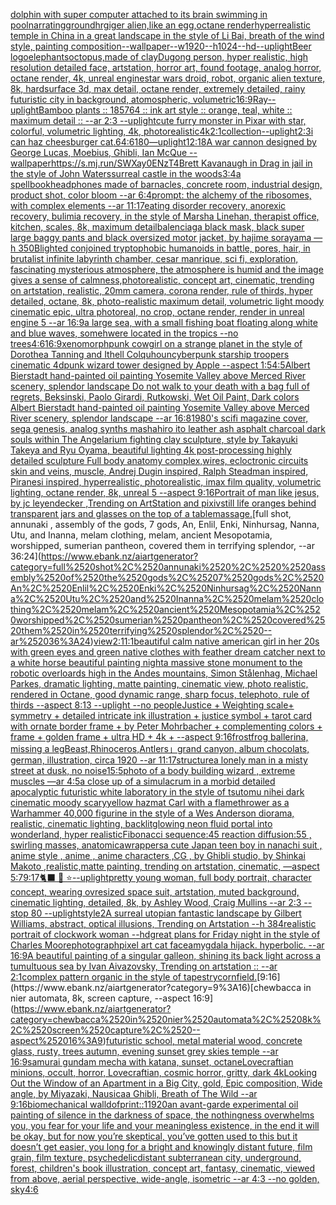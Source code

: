 [dolphin with super computer attached to its brain swimming in pool](https://www.ebank.nz/aiartgenerator?category=dolphin%2520with%2520super%2520computer%2520attached%2520to%2520its%2520brain%2520swimming%2520in%2520pool)[narrating](https://www.ebank.nz/aiartgenerator?category=narrating)[ground](https://www.ebank.nz/aiartgenerator?category=ground)[hrgiger alien,like an egg,octane render](https://www.ebank.nz/aiartgenerator?category=hrgiger%2520alien%2Clike%2520an%2520egg%2Coctane%2520render)[hyperrealistic  temple in China in a great landscape in the style of Li Bai, breath of the wind style, painting composition--wallpaper--w1920--h1024--hd](https://www.ebank.nz/aiartgenerator?category=hyperrealistic%2520%2520temple%2520in%2520China%2520in%2520a%2520great%2520landscape%2520in%2520the%2520style%2520of%2520Li%2520Bai%2C%2520breath%2520of%2520the%2520wind%2520style%2C%2520painting%2520composition--wallpaper--w1920--h1024--hd)[--uplight](https://www.ebank.nz/aiartgenerator?category=--uplight)[Beer logo](https://www.ebank.nz/aiartgenerator?category=Beer%2520logo)[elephants](https://www.ebank.nz/aiartgenerator?category=elephants)[octopus,made of clay](https://www.ebank.nz/aiartgenerator?category=octopus%2Cmade%2520of%2520clay)[Dugong person, hyper realistic, high resolution detailed face, artstation, horror art, found footage, analog horror, octane render, 4k, unreal engine](https://www.ebank.nz/aiartgenerator?category=Dugong%2520person%2C%2520hyper%2520realistic%2C%2520high%2520resolution%2520detailed%2520face%2C%2520artstation%2C%2520horror%2520art%2C%2520found%2520footage%2C%2520analog%2520horror%2C%2520octane%2520render%2C%25204k%2C%2520unreal%2520engine)[star wars droid, robot, organic alien texture, 8k, hardsurface 3d, max detail, octane render, extremely detailed, rainy futuristic city in background, atomospheric, volumetric](https://www.ebank.nz/aiartgenerator?category=star%2520wars%2520droid%2C%2520robot%2C%2520organic%2520alien%2520texture%2C%25208k%2C%2520hardsurface%25203d%2C%2520max%2520detail%2C%2520octane%2520render%2C%2520extremely%2520detailed%2C%2520rainy%2520futuristic%2520city%2520in%2520background%2C%2520atomospheric%2C%2520volumetric)[16:9](https://www.ebank.nz/aiartgenerator?category=16%3A9)[Ray](https://www.ebank.nz/aiartgenerator?category=Ray)[--uplight](https://www.ebank.nz/aiartgenerator?category=--uplight)[Bamboo plants :: 185764 :: ink art style :: orange, teal, white :: maximum detail :: --ar 2:3 --uplight](https://www.ebank.nz/aiartgenerator?category=Bamboo%2520plants%2520%3A%3A%2520185764%2520%3A%3A%2520ink%2520art%2520style%2520%3A%3A%2520orange%2C%2520teal%2C%2520white%2520%3A%3A%2520maximum%2520detail%2520%3A%3A%2520--ar%25202%3A3%2520--uplight)[cute furry monster in Pixar with star, colorful, volumetric lighting, 4k, photorealistic](https://www.ebank.nz/aiartgenerator?category=cute%2520furry%2520monster%2520in%2520Pixar%2520with%2520star%2C%2520colorful%2C%2520volumetric%2520lighting%2C%25204k%2C%2520photorealistic)[4k](https://www.ebank.nz/aiartgenerator?category=4k)[2:1](https://www.ebank.nz/aiartgenerator?category=2%3A1)[collection](https://www.ebank.nz/aiartgenerator?category=collection)[--uplight](https://www.ebank.nz/aiartgenerator?category=--uplight)[2:3](https://www.ebank.nz/aiartgenerator?category=2%3A3)[i can haz cheesburger cat](https://www.ebank.nz/aiartgenerator?category=i%2520can%2520haz%2520cheesburger%2520cat)[.6](https://www.ebank.nz/aiartgenerator?category=.6)[4:6](https://www.ebank.nz/aiartgenerator?category=4%3A6)[180](https://www.ebank.nz/aiartgenerator?category=180)[—uplight](https://www.ebank.nz/aiartgenerator?category=%E2%80%94uplight)[12:18](https://www.ebank.nz/aiartgenerator?category=12%3A18)[A war cannon designed by George Lucas, Moebius, Ghibli, Ian McQue --wallpaper](https://www.ebank.nz/aiartgenerator?category=A%2520war%2520cannon%2520designed%2520by%2520George%2520Lucas%2C%2520Moebius%2C%2520Ghibli%2C%2520Ian%2520McQue%2520--wallpaper)[<https://s.mj.run/SWXay0ENzT4>](https://www.ebank.nz/aiartgenerator?category=%3Chttps%3A//s.mj.run/SWXay0ENzT4%3E)[Brett Kavanaugh in Drag in jail in the style of John Waters](https://www.ebank.nz/aiartgenerator?category=Brett%2520Kavanaugh%2520in%2520Drag%2520in%2520jail%2520in%2520the%2520style%2520of%2520John%2520Waters)[surreal castle in the woods](https://www.ebank.nz/aiartgenerator?category=surreal%2520castle%2520in%2520the%2520woods)[3:4](https://www.ebank.nz/aiartgenerator?category=3%3A4)[a spellbook](https://www.ebank.nz/aiartgenerator?category=a%2520spellbook)[headphones made of barnacles, concrete room, industrial design, product shot, color bloom --ar 6:4](https://www.ebank.nz/aiartgenerator?category=headphones%2520made%2520of%2520barnacles%2C%2520concrete%2520room%2C%2520industrial%2520design%2C%2520product%2520shot%2C%2520color%2520bloom%2520--ar%25206%3A4)[prompt: the alchemy of the ribosomes,  with complex elements --ar 11:17](https://www.ebank.nz/aiartgenerator?category=prompt%3A%2520the%2520alchemy%2520of%2520the%2520ribosomes%2C%2520%2520with%2520complex%2520elements%2520--ar%252011%3A17)[eating disorder recovery, anorexic recovery, bulimia recovery, in the style of Marsha Linehan, therapist office, kitchen, scales, 8k, maximum detail](https://www.ebank.nz/aiartgenerator?category=eating%2520disorder%2520recovery%2C%2520anorexic%2520recovery%2C%2520bulimia%2520recovery%2C%2520in%2520the%2520style%2520of%2520Marsha%2520Linehan%2C%2520therapist%2520office%2C%2520kitchen%2C%2520scales%2C%25208k%2C%2520maximum%2520detail)[balenciaga black mask, black super large baggy pants and black oversized motor jacket, by hajime sorayama —h 350](https://www.ebank.nz/aiartgenerator?category=balenciaga%2520black%2520mask%2C%2520black%2520super%2520large%2520baggy%2520pants%2520and%2520black%2520oversized%2520motor%2520jacket%2C%2520by%2520hajime%2520sorayama%2520%E2%80%94h%2520350)[Blighted conjoined tryptophobic humanoids in battle, pores, hair, in brutalist infinite labyrinth chamber, cesar manrique, sci fi, exploration, fascinating mysterious atmosphere, the atmosphere is humid and the image gives a sense of calmness,photorealistic, concept art, cinematic, trending on artstation, realistic, 20mm camera, corona render, rule of thirds, hyper detailed, octane, 8k, photo-realistic maximum detail, volumetric light moody cinematic epic, ultra photoreal, no crop,  octane render, render in unreal engine 5 --ar 16:9](https://www.ebank.nz/aiartgenerator?category=Blighted%2520conjoined%2520tryptophobic%2520humanoids%2520in%2520battle%2C%2520pores%2C%2520hair%2C%2520in%2520brutalist%2520infinite%2520labyrinth%2520chamber%2C%2520cesar%2520manrique%2C%2520sci%2520fi%2C%2520exploration%2C%2520fascinating%2520mysterious%2520atmosphere%2C%2520the%2520atmosphere%2520is%2520humid%2520and%2520the%2520image%2520gives%2520a%2520sense%2520of%2520calmness%2Cphotorealistic%2C%2520concept%2520art%2C%2520cinematic%2C%2520trending%2520on%2520artstation%2C%2520realistic%2C%252020mm%2520camera%2C%2520corona%2520render%2C%2520rule%2520of%2520thirds%2C%2520hyper%2520detailed%2C%2520octane%2C%25208k%2C%2520photo-realistic%2520maximum%2520detail%2C%2520volumetric%2520light%2520moody%2520cinematic%2520epic%2C%2520ultra%2520photoreal%2C%2520no%2520crop%2C%2520%2520octane%2520render%2C%2520render%2520in%2520unreal%2520engine%25205%2520--ar%252016%3A9)[a large sea, with a small fishing boat floating along white and blue waves, somehwere located in the tropics --no trees](https://www.ebank.nz/aiartgenerator?category=a%2520large%2520sea%2C%2520with%2520a%2520small%2520fishing%2520boat%2520floating%2520along%2520white%2520and%2520blue%2520waves%2C%2520somehwere%2520located%2520in%2520the%2520tropics%2520--no%2520trees)[4:6](https://www.ebank.nz/aiartgenerator?category=4%3A6)[16:9](https://www.ebank.nz/aiartgenerator?category=16%3A9)[xenomorph](https://www.ebank.nz/aiartgenerator?category=xenomorph)[punk cowgirl on a strange planet in the style of Dorothea Tanning and Ithell Colquhoun](https://www.ebank.nz/aiartgenerator?category=punk%2520cowgirl%2520on%2520a%2520strange%2520planet%2520in%2520the%2520style%2520of%2520Dorothea%2520Tanning%2520and%2520Ithell%2520Colquhoun)[cyberpunk starship troopers cinematic 4d](https://www.ebank.nz/aiartgenerator?category=cyberpunk%2520starship%2520troopers%2520cinematic%25204d)[punk wizard tower designed by Apple --aspect 1:5](https://www.ebank.nz/aiartgenerator?category=punk%2520wizard%2520tower%2520designed%2520by%2520Apple%2520--aspect%25201%3A5)[4:5](https://www.ebank.nz/aiartgenerator?category=4%3A5)[Albert Bierstadt hand-painted oil painting Yosemite Valley above Merced River scenery, splendor landscape Do not walk to your death with a bag full of regrets, Beksinski, Paolo Girardi, Rutkowski, Wet Oil Paint, Dark colors Albert Bierstadt hand-painted oil painting Yosemite Valley above Merced River scenery, splendor landscape --ar 16:8](https://www.ebank.nz/aiartgenerator?category=Albert%2520Bierstadt%2520hand-painted%2520oil%2520painting%2520Yosemite%2520Valley%2520above%2520Merced%2520River%2520scenery%2C%2520splendor%2520landscape%2520Do%2520not%2520walk%2520to%2520your%2520death%2520with%2520a%2520bag%2520full%2520of%2520regrets%2C%2520Beksinski%2C%2520Paolo%2520Girardi%2C%2520Rutkowski%2C%2520Wet%2520Oil%2520Paint%2C%2520Dark%2520colors%2520Albert%2520Bierstadt%2520hand-painted%2520oil%2520painting%2520Yosemite%2520Valley%2520above%2520Merced%2520River%2520scenery%2C%2520splendor%2520landscape%2520--ar%252016%3A8)[1980's scifi magazine cover, sega genesis, analog synths mashahiro ito leather ash asphalt charcoal dark souls within The Angelarium fighting clay sculpture, style by Takayuki Takeya and Ryu Oyama, beautiful lighting 4k post-processing highly detailed sculpture Full body anatomy complex,wires, ecloctronic circuits skin and veins, muscle, Andrej Dugin inspired, Ralph Steadman inspired, Piranesi inspired, hyperrealistic, photorealistic, imax film quality, volumetric lighting, octane render, 8k, unreal 5   --aspect 9:16](https://www.ebank.nz/aiartgenerator?category=1980%27s%2520scifi%2520magazine%2520cover%2C%2520sega%2520genesis%2C%2520analog%2520synths%2520mashahiro%2520ito%2520leather%2520ash%2520asphalt%2520charcoal%2520dark%2520souls%2520within%2520The%2520Angelarium%2520fighting%2520clay%2520sculpture%2C%2520style%2520by%2520Takayuki%2520Takeya%2520and%2520Ryu%2520Oyama%2C%2520beautiful%2520lighting%25204k%2520post-processing%2520highly%2520detailed%2520sculpture%2520Full%2520body%2520anatomy%2520complex%2Cwires%2C%2520ecloctronic%2520circuits%2520skin%2520and%2520veins%2C%2520muscle%2C%2520Andrej%2520Dugin%2520inspired%2C%2520Ralph%2520Steadman%2520inspired%2C%2520Piranesi%2520inspired%2C%2520hyperrealistic%2C%2520photorealistic%2C%2520imax%2520film%2520quality%2C%2520volumetric%2520lighting%2C%2520octane%2520render%2C%25208k%2C%2520unreal%25205%2520%2520%2520--aspect%25209%3A16)[Portrait of man like jesus, by jc leyendecker ,Trending on ArtStation and pixiv](https://www.ebank.nz/aiartgenerator?category=Portrait%2520of%2520man%2520like%2520jesus%2C%2520by%2520jc%2520leyendecker%2520%2CTrending%2520on%2520ArtStation%2520and%2520pixiv)[still life oranges behind transparent jars and glasses on the top of a table](https://www.ebank.nz/aiartgenerator?category=still%2520life%2520oranges%2520behind%2520transparent%2520jars%2520and%2520glasses%2520on%2520the%2520top%2520of%2520a%2520table)[massage.](https://www.ebank.nz/aiartgenerator?category=massage.)[full shot, annunaki ,  assembly of the gods, 7 gods, An, Enlil, Enki, Ninhursag, Nanna, Utu, and Inanna, melam clothing, melam, ancient Mesopotamia, worshipped, sumerian pantheon, covered them in terrifying splendor, --ar 36:24](https://www.ebank.nz/aiartgenerator?category=full%2520shot%2C%2520annunaki%2520%2C%2520%2520assembly%2520of%2520the%2520gods%2C%25207%2520gods%2C%2520An%2C%2520Enlil%2C%2520Enki%2C%2520Ninhursag%2C%2520Nanna%2C%2520Utu%2C%2520and%2520Inanna%2C%2520melam%2520clothing%2C%2520melam%2C%2520ancient%2520Mesopotamia%2C%2520worshipped%2C%2520sumerian%2520pantheon%2C%2520covered%2520them%2520in%2520terrifying%2520splendor%2C%2520--ar%252036%3A24)[view](https://www.ebank.nz/aiartgenerator?category=view)[2:1](https://www.ebank.nz/aiartgenerator?category=2%3A1)[1:1](https://www.ebank.nz/aiartgenerator?category=1%3A1)[beautiful calm native american girl in her 20s with green eyes and green native clothes with feather dream catcher next to a white horse beautiful painting night](https://www.ebank.nz/aiartgenerator?category=beautiful%2520calm%2520native%2520american%2520girl%2520in%2520her%252020s%2520with%2520green%2520eyes%2520and%2520green%2520native%2520clothes%2520with%2520feather%2520dream%2520catcher%2520next%2520to%2520a%2520white%2520horse%2520beautiful%2520painting%2520night)[a massive stone monument to the robotic overloards high in the Andes mountains, Simon Stålenhag, Michael Parkes, dramatic lighting, matte painting, cinematic view, photo realistic, rendered in Octane, good dynamic range, sharp focus, telephoto, rule of thirds --aspect 8:13 --uplight --no people](https://www.ebank.nz/aiartgenerator?category=a%2520massive%2520stone%2520monument%2520to%2520the%2520robotic%2520overloards%2520high%2520in%2520the%2520Andes%2520mountains%2C%2520Simon%2520St%C3%A5lenhag%2C%2520Michael%2520Parkes%2C%2520dramatic%2520lighting%2C%2520matte%2520painting%2C%2520cinematic%2520view%2C%2520photo%2520realistic%2C%2520rendered%2520in%2520Octane%2C%2520good%2520dynamic%2520range%2C%2520sharp%2520focus%2C%2520telephoto%2C%2520rule%2520of%2520thirds%2520--aspect%25208%3A13%2520--uplight%2520--no%2520people)[Justice + Weighting scale+ symmetry + detailed intricate ink illustration + justice symbol + tarot card with ornate border frame + by Peter Mohrbacher + complementing colors + frame + golden frame + ultra HD + 4k + --aspect 9:16](https://www.ebank.nz/aiartgenerator?category=Justice%2520%2B%2520Weighting%2520scale%2B%2520symmetry%2520%2B%2520detailed%2520intricate%2520ink%2520illustration%2520%2B%2520justice%2520symbol%2520%2B%2520tarot%2520card%2520with%2520ornate%2520border%2520frame%2520%2B%2520by%2520Peter%2520Mohrbacher%2520%2B%2520complementing%2520colors%2520%2B%2520frame%2520%2B%2520golden%2520frame%2520%2B%2520ultra%2520HD%2520%2B%25204k%2520%2B%2520--aspect%25209%3A16)[frost](https://www.ebank.nz/aiartgenerator?category=frost)[frog ballerina, missing a leg](https://www.ebank.nz/aiartgenerator?category=frog%2520ballerina%2C%2520missing%2520a%2520leg)[Beast,Rhinoceros,Antlers」](https://www.ebank.nz/aiartgenerator?category=Beast%2CRhinoceros%2CAntlers%E3%80%8D)[grand canyon, album chocolats, german, illustration, circa 1920 --ar 11:17](https://www.ebank.nz/aiartgenerator?category=grand%2520canyon%2C%2520album%2520chocolats%2C%2520german%2C%2520illustration%2C%2520circa%25201920%2520--ar%252011%3A17)[structure](https://www.ebank.nz/aiartgenerator?category=structure)[a lonely man in a misty street at dusk, no noise](https://www.ebank.nz/aiartgenerator?category=a%2520lonely%2520man%2520in%2520a%2520misty%2520street%2520at%2520dusk%2C%2520no%2520noise)[15:5](https://www.ebank.nz/aiartgenerator?category=15%3A5)[photo of a body building wizard , extreme muscles —ar 4:5](https://www.ebank.nz/aiartgenerator?category=photo%2520of%2520a%2520body%2520building%2520wizard%2520%2C%2520extreme%2520muscles%2520%E2%80%94ar%25204%3A5)[a close up of a simulacrum in a morbid detailed apocalyptic futuristic white laboratory in the style of tsutomu nihei dark cinematic moody scary](https://www.ebank.nz/aiartgenerator?category=a%2520close%2520up%2520of%2520a%2520simulacrum%2520in%2520a%2520morbid%2520detailed%2520apocalyptic%2520futuristic%2520white%2520laboratory%2520in%2520the%2520style%2520of%2520tsutomu%2520nihei%2520dark%2520cinematic%2520moody%2520scary)[yellow hazmat Carl with a flamethrower as a Warhammer 40,000 figurine in the style of a Wes Anderson diorama, realistic, cinematic lighting, backlit](https://www.ebank.nz/aiartgenerator?category=yellow%2520hazmat%2520Carl%2520with%2520a%2520flamethrower%2520as%2520a%2520Warhammer%252040%2C000%2520figurine%2520in%2520the%2520style%2520of%2520a%2520Wes%2520Anderson%2520diorama%2C%2520realistic%2C%2520cinematic%2520lighting%2C%2520backlit)[glowing neon fluid portal into wonderland, hyper realistic](https://www.ebank.nz/aiartgenerator?category=glowing%2520neon%2520fluid%2520portal%2520into%2520wonderland%2C%2520hyper%2520realistic)[Fibonacci sequence:45  reaction diffusion:55 , swirling masses, anatomica](https://www.ebank.nz/aiartgenerator?category=Fibonacci%2520sequence%3A45%2520%2520reaction%2520diffusion%3A55%2520%2C%2520swirling%2520masses%2C%2520anatomica)[wrappers](https://www.ebank.nz/aiartgenerator?category=wrappers)[a cute Japan  teen boy in nanachi suit , anime style , anime , anime characters ,CG , by Ghibli studio, by Shinkai Makoto ,realistic,matte painting, trending on artstation, cinematic, —aspect 5:7](https://www.ebank.nz/aiartgenerator?category=a%2520cute%2520Japan%2520%2520teen%2520boy%2520in%2520nanachi%2520suit%2520%2C%2520anime%2520style%2520%2C%2520anime%2520%2C%2520anime%2520characters%2520%2CCG%2520%2C%2520by%2520Ghibli%2520studio%2C%2520by%2520Shinkai%2520Makoto%2520%2Crealistic%2Cmatte%2520painting%2C%2520trending%2520on%2520artstation%2C%2520cinematic%2C%2520%E2%80%94aspect%25205%3A7)[9:17](https://www.ebank.nz/aiartgenerator?category=9%3A17)[🐈‍⬛ 💃 ⭐](https://www.ebank.nz/aiartgenerator?category=%F0%9F%90%88%E2%80%8D%E2%AC%9B%2520%F0%9F%92%83%2520%E2%AD%90)[--uplight](https://www.ebank.nz/aiartgenerator?category=--uplight)[pretty young woman, full body portrait, character concept, wearing ovresized space suit, artstation, muted background, cinematic lighting, detailed, 8k, by Ashley Wood, Craig Mullins --ar 2:3 --stop 80 --uplight](https://www.ebank.nz/aiartgenerator?category=pretty%2520young%2520woman%2C%2520full%2520body%2520portrait%2C%2520character%2520concept%2C%2520wearing%2520ovresized%2520space%2520suit%2C%2520artstation%2C%2520muted%2520background%2C%2520cinematic%2520lighting%2C%2520detailed%2C%25208k%2C%2520by%2520Ashley%2520Wood%2C%2520Craig%2520Mullins%2520--ar%25202%3A3%2520--stop%252080%2520--uplight)[style](https://www.ebank.nz/aiartgenerator?category=style)[2](https://www.ebank.nz/aiartgenerator?category=2)[A surreal utopian fantastic landscape by Gilbert Williams, abstract, optical illusions, Trending on Artstation --h 384](https://www.ebank.nz/aiartgenerator?category=A%2520surreal%2520utopian%2520fantastic%2520landscape%2520by%2520Gilbert%2520Williams%2C%2520abstract%2C%2520optical%2520illusions%2C%2520Trending%2520on%2520Artstation%2520--h%2520384)[realistic portrait of clockwork woman --hd](https://www.ebank.nz/aiartgenerator?category=realistic%2520portrait%2520of%2520clockwork%2520woman%2520--hd)[great plans for Friday night in the style of Charles Moore](https://www.ebank.nz/aiartgenerator?category=great%2520plans%2520for%2520Friday%2520night%2520in%2520the%2520style%2520of%2520Charles%2520Moore)[photograph](https://www.ebank.nz/aiartgenerator?category=photograph)[pixel art cat face](https://www.ebank.nz/aiartgenerator?category=pixel%2520art%2520cat%2520face)[amygdala hijack.  hyperbolic.  --ar 16:9](https://www.ebank.nz/aiartgenerator?category=amygdala%2520hijack.%2520%2520hyperbolic.%2520%2520--ar%252016%3A9)[A beautiful painting of a singular galleon, shining its back light across a tumultuous sea by Ivan Aivazovsky, Trending on artstation :: --ar 2:1](https://www.ebank.nz/aiartgenerator?category=A%2520beautiful%2520painting%2520of%2520a%2520singular%2520galleon%2C%2520shining%2520its%2520back%2520light%2520across%2520a%2520tumultuous%2520sea%2520by%2520Ivan%2520Aivazovsky%2C%2520Trending%2520on%2520artstation%2520%3A%3A%2520--ar%25202%3A1)[complex pattern organic in the style of tapestry](https://www.ebank.nz/aiartgenerator?category=complex%2520pattern%2520organic%2520in%2520the%2520style%2520of%2520tapestry)[cornfield.](https://www.ebank.nz/aiartgenerator?category=cornfield.)[9:16](https://www.ebank.nz/aiartgenerator?category=9%3A16)[chewbacca in nier automata, 8k, screen capture, --aspect 16:9](https://www.ebank.nz/aiartgenerator?category=chewbacca%2520in%2520nier%2520automata%2C%25208k%2C%2520screen%2520capture%2C%2520--aspect%252016%3A9)[futuristic school, metal material wood, concrete glass, rusty, trees autumn, evening sunset grey skies temple --ar 16:9](https://www.ebank.nz/aiartgenerator?category=futuristic%2520school%2C%2520metal%2520material%2520wood%2C%2520concrete%2520glass%2C%2520rusty%2C%2520trees%2520autumn%2C%2520evening%2520sunset%2520grey%2520skies%2520temple%2520--ar%252016%3A9)[samurai gundam mecha with katana, sunset, octane](https://www.ebank.nz/aiartgenerator?category=samurai%2520gundam%2520mecha%2520with%2520katana%2C%2520sunset%2C%2520octane)[Lovecraftian minions, occult, horror, Lovecraftian, cosmic horror, gritty, dark 4k](https://www.ebank.nz/aiartgenerator?category=Lovecraftian%2520minions%2C%2520occult%2C%2520horror%2C%2520Lovecraftian%2C%2520cosmic%2520horror%2C%2520gritty%2C%2520dark%25204k)[Looking Out the Window of an Apartment in a Big City, gold, Epic composition, Wide angle, by Miyazaki, Nausicaa Ghibli, Breath of The Wild --ar 9:16](https://www.ebank.nz/aiartgenerator?category=Looking%2520Out%2520the%2520Window%2520of%2520an%2520Apartment%2520in%2520a%2520Big%2520City%2C%2520gold%2C%2520Epic%2520composition%2C%2520Wide%2520angle%2C%2520by%2520Miyazaki%2C%2520Nausicaa%2520Ghibli%2C%2520Breath%2520of%2520The%2520Wild%2520--ar%25209%3A16)[biomechanical wall](https://www.ebank.nz/aiartgenerator?category=biomechanical%2520wall)[dof](https://www.ebank.nz/aiartgenerator?category=dof)[print::1](https://www.ebank.nz/aiartgenerator?category=print%3A%3A1)[1920](https://www.ebank.nz/aiartgenerator?category=1920)[an avant-garde experimental oil painting of silence in the darkness of space, the nothingness overwhelms you, you fear for your life and your meaningless existence, in the end it will be okay, but for now you’re skeptical, you’ve gotten used to this but it doesn’t get easier, you long for a bright and knowingly distant future, film grain, film texture, psychedelic](https://www.ebank.nz/aiartgenerator?category=an%2520avant-garde%2520experimental%2520oil%2520painting%2520of%2520silence%2520in%2520the%2520darkness%2520of%2520space%2C%2520the%2520nothingness%2520overwhelms%2520you%2C%2520you%2520fear%2520for%2520your%2520life%2520and%2520your%2520meaningless%2520existence%2C%2520in%2520the%2520end%2520it%2520will%2520be%2520okay%2C%2520but%2520for%2520now%2520you%E2%80%99re%2520skeptical%2C%2520you%E2%80%99ve%2520gotten%2520used%2520to%2520this%2520but%2520it%2520doesn%E2%80%99t%2520get%2520easier%2C%2520you%2520long%2520for%2520a%2520bright%2520and%2520knowingly%2520distant%2520future%2C%2520film%2520grain%2C%2520film%2520texture%2C%2520psychedelic)[distant subterranean city, underground, forest, children's book illustration, concept art, fantasy, cinematic, viewed from above, aerial perspective, wide-angle, isometric  --ar 4:3 --no golden, sky](https://www.ebank.nz/aiartgenerator?category=distant%2520subterranean%2520city%2C%2520underground%2C%2520forest%2C%2520children%27s%2520book%2520illustration%2C%2520concept%2520art%2C%2520fantasy%2C%2520cinematic%2C%2520viewed%2520from%2520above%2C%2520aerial%2520perspective%2C%2520wide-angle%2C%2520isometric%2520%2520--ar%25204%3A3%2520--no%2520golden%2C%2520sky)[4:6](https://www.ebank.nz/aiartgenerator?category=4%3A6)
